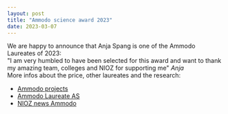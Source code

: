 ```yaml
---
layout: post
title: "Ammodo science award 2023"
date: 2023-03-07
---
```


We are happy to announce that Anja Spang is one of the Ammodo Laureates of 2023:<br/>
"I am very humbled to have been selected for this award and want to thank my amazing team, colleges and NIOZ for supporting me" <em>Anja</em><br/>
More infos about the price, other laureates and the research:<br/>
- <a href= "https://www.ammodo.org/en/projects/">Ammodo projects</a><br/>
- <a href= "https://www.ammodo.org/en/projecten/anja-spang-laureate/">Ammodo Laureate AS</a><br/>
- <a href= "https://www.nioz.nl/en/news/nioz-researcher-anja-spang-wins-2023-ammodo-science-award">NIOZ news Ammodo</a><br/>
